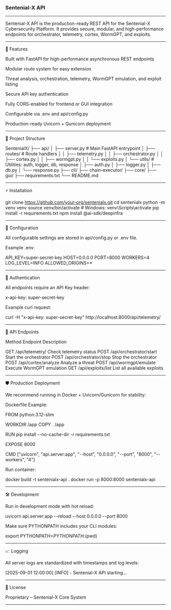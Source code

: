 ### Sentenial-X API ###
---------------------------
Sentenial-X API is the production-ready REST API for the Sentenial-X Cybersecurity Platform.
It provides secure, modular, and high-performance endpoints for orchestrator, telemetry, cortex, WormGPT, and exploits.


---

🚀 Features

Built with FastAPI for high-performance asynchronous REST endpoints

Modular route system for easy extension

Threat analysis, orchestration, telemetry, WormGPT emulation, and exploit listing

Secure API key authentication

Fully CORS-enabled for frontend or GUI integration

Configurable via .env and api/config.py

Production-ready Uvicorn + Gunicorn deployment



---

📂 Project Structure

SentenialX/
 ├── api/
 │   ├── server.py          # Main FastAPI entrypoint
 │   ├── routes/            # Route handlers
 │   │   ├── telemetry.py
 │   │   ├── orchestrator.py
 │   │   ├── cortex.py
 │   │   ├── wormgpt.py
 │   │   └── exploits.py
 │   └── utils/             # Utilities: auth, logger, db, response
 │       ├── auth.py
 │       ├── logger.py
 │       ├── db.py
 │       └── response.py
 ├── cli/
 ├── chain-executor/
 ├── core/
 ├── gui/
 ├── requirements.txt
 └── README.md


---

⚡ Installation

git clone https://github.com/your-org/sentenialx.git
cd sentenialx
python -m venv venv
source venv/bin/activate  # Windows: venv\Scripts\activate
pip install -r requirements.txt
npm install @ai-sdk/deepinfra

---

🔧 Configuration

All configurable settings are stored in api/config.py or .env file.

Example .env:

API_KEY=super-secret-key
HOST=0.0.0.0
PORT=8000
WORKERS=4
LOG_LEVEL=INFO
ALLOWED_ORIGINS=*


---

🔑 Authentication

All endpoints require an API Key header:

x-api-key: super-secret-key

Example curl request:

curl -H "x-api-key: super-secret-key" http://localhost:8000/api/telemetry/


---

📡 API Endpoints

Method	Endpoint	Description

GET	/api/telemetry/	Check telemetry status
POST	/api/orchestrator/start	Start the orchestrator
POST	/api/orchestrator/stop	Stop the orchestrator
POST	/api/cortex/analyze	Analyze a threat
POST	/api/wormgpt/emulate	Execute WormGPT emulation
GET	/api/exploits/list	List all available exploits



---

🛡 Production Deployment

We recommend running in Docker + Uvicorn/Gunicorn for stability:

Dockerfile Example:

FROM python:3.12-slim

WORKDIR /app
COPY . /app

RUN pip install --no-cache-dir -r requirements.txt

EXPOSE 8000

CMD ["uvicorn", "api.server:app", "--host", "0.0.0.0", "--port", "8000", "--workers", "4"]

Run container:

docker build -t sentenialx-api .
docker run -p 8000:8000 sentenialx-api


---

🛠 Development

Run in development mode with hot reload:

uvicorn api.server:app --reload --host 0.0.0.0 --port 8000

Make sure PYTHONPATH includes your CLI modules:

export PYTHONPATH=$PYTHONPATH:$(pwd)


---

📈 Logging

All server logs are standardized with timestamps and log levels:

[2025-09-01 12:00:00] [INFO] - Sentenial-X API starting...


---

📜 License

Proprietary – Sentenial-X Core System


---
